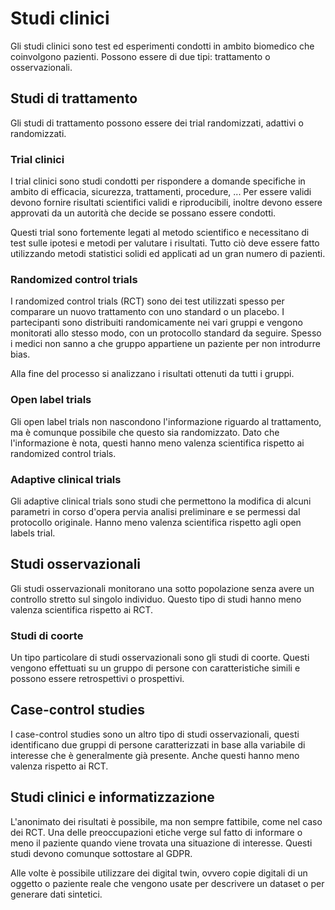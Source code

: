 # Studi clinici

Gli studi clinici sono test ed esperimenti condotti in ambito biomedico che coinvolgono pazienti. Possono essere di due tipi: trattamento o osservazionali.

## Studi di trattamento

Gli studi di trattamento possono essere dei trial randomizzati, adattivi o randomizzati.

### Trial clinici

I trial clinici sono studi condotti per rispondere a domande specifiche in ambito di efficacia, sicurezza, trattamenti, procedure, ... Per essere validi devono fornire risultati scientifici validi e riproducibili, inoltre devono essere approvati da un autorità che decide se possano essere condotti.

Questi trial sono fortemente legati al metodo scientifico e necessitano di test sulle ipotesi e metodi per valutare i risultati. Tutto ciò deve essere fatto utilizzando metodi statistici solidi ed applicati ad un gran numero di pazienti.

### Randomized control trials

I randomized control trials (RCT) sono dei test utilizzati spesso per comparare un nuovo trattamento con uno standard o un placebo. I partecipanti sono distribuiti randomicamente nei vari gruppi e vengono monitorati allo stesso modo, con un protocollo standard da seguire. Spesso i medici non sanno a che gruppo appartiene un paziente per non introdurre bias.

Alla fine del processo si analizzano i risultati ottenuti da tutti i gruppi.

### Open label trials

Gli open label trials non nascondono l'informazione riguardo al trattamento, ma è comunque possibile che questo sia randomizzato. Dato che l'informazione è nota, questi hanno meno valenza scientifica rispetto ai randomized control trials.

### Adaptive clinical trials

Gli adaptive clinical trials sono studi che permettono la modifica di alcuni parametri in corso d'opera pervia analisi preliminare e se permessi dal protocollo originale. Hanno meno valenza scientifica rispetto agli open labels trial.

## Studi osservazionali

Gli studi osservazionali monitorano una sotto popolazione senza avere un controllo stretto sul singolo individuo. Questo tipo di studi hanno meno valenza scientifica rispetto ai RCT.

### Studi di coorte

Un tipo particolare di studi osservazionali sono gli studi di coorte. Questi vengono effettuati su un gruppo di persone con caratteristiche simili e possono essere retrospettivi o prospettivi.

## Case-control studies

I case-control studies sono un altro tipo di studi osservazionali, questi identificano due gruppi di persone caratterizzati in base alla variabile di interesse che è generalmente già presente. Anche questi hanno meno valenza rispetto ai RCT.

## Studi clinici e informatizzazione

L'anonimato dei risultati è possibile, ma non sempre fattibile, come nel caso dei RCT. Una delle preoccupazioni etiche verge sul fatto di informare o meno il paziente quando viene trovata una situazione di interesse. Questi studi devono comunque sottostare al GDPR.

Alle volte è possibile utilizzare dei digital twin, ovvero copie digitali di un oggetto o paziente reale che vengono usate per descrivere un dataset o per generare dati sintetici.
